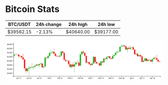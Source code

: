 # Bitcoin Stats

BTC/USDT|24h change|24h high|24h low|
|---|---|---|---|
|$39562.15|-2.13%|$40640.00|$39177.00|

<img src="./chart.svg">
